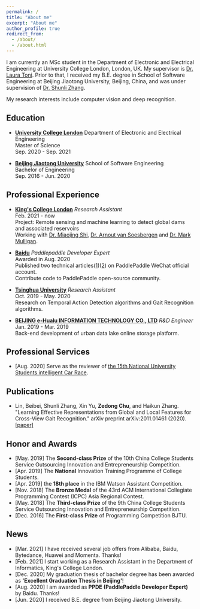 ```yaml
---
permalink: /
title: "About me"
excerpt: "About me"
author_profile: true
redirect_from: 
  - /about/
  - /about.html
---
```


I am currently an MSc student in the Department of Electronic and Electrical Engineering at University College London, London, UK. My supervisor is [Dr. Laura Toni](https://laspucl2016.com/team/laura-toni/). Prior to that, I received my B.E. degree in School of Software Engineering at Beijing Jiaotong University, Beijing, China, and was under supervision of [Dr. Shunli Zhang](https://scholar.google.co.uk/citations?hl=en&user=_JM4nEcAAAAJ).

 My research interests include computer vision and deep recognition.

## Education
* [**University College London**](https://www.ucl.ac.uk/)  Department of Electronic and Electrical Engineering  
  Master of Science  
  Sep. 2020 - Sep. 2021
  
* [**Beijing Jiaotong University**](http://en.bjtu.edu.cn/)  School of Software Engineering  
  Bachelor of Engineering  
  Sep. 2016 - Jun. 2020

## Professional Experience
* [**King's College London**](https://www.kcl.ac.uk/) *Research Assistant*  
  Feb. 2021 - now  
  Project: Remote sensing and machine learning to detect global dams and associated reservoirs  
  Working with [Dr. Miaojing Shi](https://sites.google.com/site/miaojingshi), [Dr. Arnout van Soesbergen](https://www.kcl.ac.uk/people/arnout-van-soesbergen) and [Dr. Mark Mulligan](https://www.kcl.ac.uk/people/mark-mulligan).

* [**Baidu**](https://www.baidu.com/) *Paddlepaddle Developer Expert*  
  Awarded in Aug. 2020  
  Published two technical articles([1](https://mp.weixin.qq.com/s/IKod7BjBXN0fXX7Q1NfbMw))([2](https://mp.weixin.qq.com/s/wl9T_Go5V7I_SLDO-xBdNw)) on PaddlePaddle WeChat official account.  
  Contribute code to PaddlePaddle open-source community.
  
* [**Tsinghua University**](https://www.tsinghua.edu.cn/) *Research Assistant*  
  Oct. 2019 - May. 2020  
  Research on Temporal Action Detection algorithms and Gait Recognition algorithms.

* [**BEIJING e-Hualu INFORMATION TECHNOLOGY CO., LTD**](http://ehualu.com/) *R&D Engineer*  
  Jan. 2019 - Mar. 2019  
  Back-end development of urban data lake online storage platform.
 
## Professional Services
* [Aug. 2020] Serve as the reviewer of [the 15th National University Students intelligent Car Race](https://smartcar.cdstm.cn/index).

## Publications

* Lin, Beibei, Shunli Zhang, Xin Yu, **Zedong Chu**, and Haikun Zhang. "Learning Effective Representations from Global and Local Features for Cross-View Gait Recognition." arXiv preprint arXiv:2011.01461 (2020).  [[paper]](https://arxiv.org/pdf/2011.01461.pdf)

## Honor and Awards
* [May. 2019] The **Second-class Prize** of the 10th China College Students Service Outsourcing Innovation and Entrepreneurship Competition.
* [Apr. 2019] The **National** Innovation Training Programme of College Students.
* [Apr. 2019] the **18th place** in the IBM Watson Assistant Competition.
* [Nov. 2018] The **Bronze Medal** of the 43rd ACM International Collegiate Programming Contest (ICPC) Asia Regional Contest.
* [May. 2018] The **Third-class Prize** of the 9th China College Students Service Outsourcing Innovation and Entrepreneurship Competition. 
* [Dec. 2016] The **First-class Prize** of Programming Competition BJTU.

  
## News
* [Mar. 2021] I have received several job offers from Alibaba, Baidu, Bytedance, Huawei and Momenta. Thanks!
* [Feb. 2021] I start working as a Research Assistant in the Department of Informatics, King's College London.
* [Dec. 2020] My graduation thesis of bachelor degree has been awarded as **'Excellent Graduation Thesis in Beijing'**!
* [Aug. 2020] I am awarded as **PPDE (PaddlePaddle Developer Expert)** by Baidu. Thanks!
* [Jun. 2020] I received B.E. degree from Beijing Jiaotong University.




<script type='text/javascript' id='clustrmaps' src='//cdn.clustrmaps.com/map_v2.js?cl=ffffff&w=a&t=n&d=ru2lEa45xfHWP8l5jK0mBHVRxhxCPXqPODLM6rcxYTE&co=2d78ad&cmo=3acc3a&cmn=ff5353&ct=ffffff'></script>
